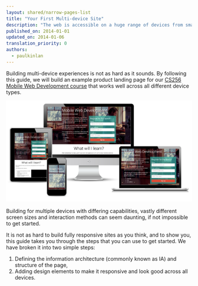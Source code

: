 ```yaml
---
layout: shared/narrow-pages-list
title: "Your First Multi-device Site"
description: "The web is accessible on a huge range of devices from small-screen phones to huge-screen televisions. Learn how to build a site that works well across all these devices."
published_on: 2014-01-01
updated_on: 2014-01-06
translation_priority: 0
authors:
  - paulkinlan
---
```


<p class="intro">
  Building multi-device experiences is not as hard as it sounds.
  By following this guide, we will build an example product landing page for
  our <a href='https://www.udacity.com/course/cs256'>CS256 Mobile Web
  Development course</a> that works well across all different device types.
</p>

<img src="images/finaloutput-2x.jpg" alt="many devices showing the final project">

Building for multiple devices with differing capabilities, vastly different
screen sizes and interaction methods can seem daunting, if not impossible
to get started.

It is not as hard to build fully responsive sites as you think, and to show
you, this guide takes you through the steps that you can use to get started.  We have broken it into two
simple steps:

1.  Defining the information architecture (commonly known as IA) and structure of the page,
2.  Adding design elements to make it responsive and look good across all devices.
